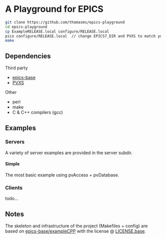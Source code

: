 # A Playground for EPICS

```bash
git clone https://github.com/thomasms/epics-playground
cd epics-playground
cp ExampleRELEASE.local configure/RELEASE.local
pico configure/RELEASE.local  // change EPICS7_DIR and PVXS to match your env
make
```

## Dependencies
Third party
- [epics-base](https://github.com/thomasms/epics-base)
- [PVXS](https://github.com/thomasms/pvxs)

Other
- perl
- make
- C & C++ compilers (gcc)

## Examples
### Servers
A variety of server examples are provided in the server subdir.

#### **Simple**
The most basic example using pvAccess + pvDatabase.

### Clients

todo...

## Notes
The skeleton and infrastructure of the project (Makefiles + config) are based on [epics-base/exampleCPP](https://github.com/epics-base/exampleCPP) with the license @ [LICENSE.base](./LICENSE.base).